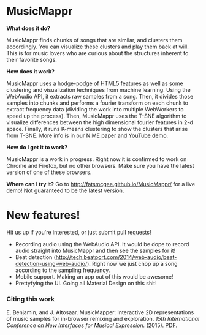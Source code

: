 MusicMappr
==========

<b>What does it do?</b>

MusicMappr finds chunks of songs that are similar, and clusters them accordingly. You can visualize these clusters and play them back at will. This is for music lovers who are curious about the structures inherent to their favorite songs.

<b>How does it work?</b>

MusicMappr uses a hodge-podge of HTML5 features as well as some clustering and visualization techniques from machine learning. Using the WebAudio API, it extracts raw samples from a song. Then, it divides those samples into chunks and performs a fourier transform on each chunk to extract frequency data (dividing the work into multiple WebWorkers to speed up the process). Then, MusicMappr uses the T-SNE algorithm to visualize differences between the high dimensional fourier features in 2-d space. Finally, it runs K-means clustering to show the clusters that arise from T-SNE. More info is in our [NIME paper](http://www.nime.org/proceedings/2015/nime2015_161.pdf) and [YouTube demo](https://www.youtube.com/watch?v=mvD6e1uiO8k).

<b>How do I get it to work?</b>

MusicMappr is a work in progress. Right now it is confirmed to work on Chrome and Firefox, but no other browsers. Make sure you have the latest version of one of these browsers.

<b>Where can I try it?</b>
Go to http://fatsmcgee.github.io/MusicMappr/ for a live demo! Not guaranteed to be the latest version.

# New features! 
Hit us up if you're interested, or just submit pull requests!
* Recording audio using the WebAudio API. It would be dope to record audio straight into MusicMappr and then see the samples for it!
* Beat detection (http://tech.beatport.com/2014/web-audio/beat-detection-using-web-audio/). Right now we just chop up a song according to the sampling frequency.
* Mobile support. Making an app out of this would be awesome!
* Prettyfying the UI. Going all Material Design on this shit!

### Citing this work
E. Benjamin, and J. Altosaar. MusicMapper: Interactive 2D representations of music samples for in-browser remixing and exploration. _15th International Conference on New Interfaces for Musical Expression._ (2015). [PDF](http://www.nime.org/proceedings/2015/nime2015_161.pdf).
